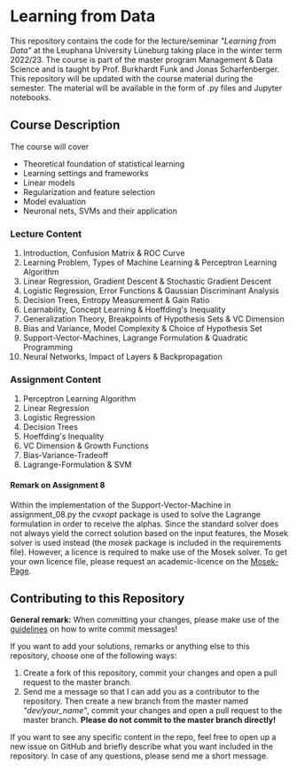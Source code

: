 # Learning from Data

This repository contains the code for the lecture/seminar *"Learning from Data"* at the Leuphana University Lüneburg
taking place in the winter term 2022/23. The course is part of the master program Management & Data Science and is
taught by Prof. Burkhardt Funk and Jonas Scharfenberger. This repository will be updated with the course material during
the semester. The material will be available in the form of .py files and Jupyter notebooks.

## Course Description

The course will cover

- Theoretical foundation of statistical learning
- Learning settings and frameworks
- Linear models
- Regularization and feature selection
- Model evaluation
- Neuronal nets, SVMs and their application

### Lecture Content

1. Introduction, Confusion Matrix & ROC Curve
2. Learning Problem, Types of Machine Learning & Perceptron Learning Algorithm
3. Linear Regression, Gradient Descent & Stochastic Gradient Descent
4. Logistic Regression, Error Functions & Gaussian Discriminant Analysis
5. Decision Trees, Entropy Measurement & Gain Ratio
6. Learnability, Concept Learning & Hoeffding's Inequality
7. Generalization Theory, Breakpoints of Hypothesis Sets & VC Dimension
8. Bias and Variance, Model Complexity & Choice of Hypothesis Set
9. Support-Vector-Machines, Lagrange Formulation & Quadratic Programming
10. Neural Networks, Impact of Layers & Backpropagation

### Assignment Content

1. Perceptron Learning Algorithm
2. Linear Regression
3. Logistic Regression
4. Decision Trees
5. Hoeffding's Inequality
6. VC Dimension & Growth Functions
7. Bias-Variance-Tradeoff
8. Lagrange-Formulation & SVM

#### Remark on Assignment 8

Within the implementation of the Support-Vector-Machine in assignment_08.py the *cvxopt* package is used to solve the 
Lagrange formulation in order to receive the alphas. Since the standard solver does not always yield the correct 
solution based on the input features, the Mosek solver is used instead (the *mosek* package is included in the 
requirements file). However, a licence is required to make use of the Mosek solver. To get your own licence file, please 
request an academic-licence on the [Mosek-Page](https://www.mosek.com/products/academic-licenses/).

## Contributing to this Repository

**General remark:** When committing your changes, please make use of the [guidelines](https://gist.github.com/robertpainsi/b632364184e70900af4ab688decf6f53) on how to write commit messages!

If you want to add your solutions, remarks or anything else to this repository, choose one of the following ways:

1. Create a fork of this repository, commit your changes and open a pull request to the master branch.
2. Send me a message so that I can add you as a contributor to the repository. Then create a new branch from the master named *"dev/your_name"*, commit your changes and open a pull request to the master branch. **Please do not commit to the master branch directly!**

If you want to see any specific content in the repo, feel free to open up a new issue on GitHub and briefly describe what you want included in the repository. In case of any questions, please send me a short message.
